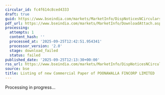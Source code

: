 ```yaml
---
circular_id: fc4f614c8ced4333
draft: true
guid: https://www.bseindia.com/markets/MarketInfo/DispNoticesNCirculars.aspx?Noticeid={99D981A2-EAED-40F5-AD65-821D7CE6F4DF}&noticeno=20250925-28&dt=09/25/2025&icount=28&totcount=34&flag=0
pdf_url: https://www.bseindia.com/markets/MarketInfo/DownloadAttach.aspx?id=20250925-28&attachedId=
processing:
  attempts: 1
  content_hash: ''
  processed_at: '2025-09-25T12:42:51.954341'
  processor_version: '2.0'
  stage: download_failed
  status: failed
published_date: '2025-09-25T12:13:30+00:00'
rss_url: https://www.bseindia.com/markets/MarketInfo/DispNoticesNCirculars.aspx?Noticeid={99D981A2-EAED-40F5-AD65-821D7CE6F4DF}&noticeno=20250925-28&dt=09/25/2025&icount=28&totcount=34&flag=0
source: bse
title: Listing of new Commercial Paper of POONAWALLA FINCORP LIMITED
---
```


Processing in progress...